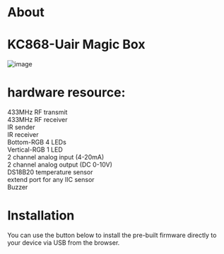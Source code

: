 # About

# KC868-Uair Magic Box  
![image](https://www.kincony.com/images/uair/kc868-uair_ESP32_sensor.jpg)  
# hardware resource:  

433MHz RF transmit  
433MHz RF receiver  
IR sender  
IR receiver  
Bottom-RGB 4 LEDs  
Vertical-RGB 1 LED  
2 channel analog input (4-20mA)  
2 channel analog output (DC 0-10V)  
DS18B20 temperature sensor  
extend port for any IIC sensor  
Buzzer  

# Installation

You can use the button below to install the pre-built firmware directly to your device via USB from the browser.

<esp-web-install-button manifest="./manifest.json"></esp-web-install-button>

<script type="module" src="https://unpkg.com/esp-web-tools@5.2.0/dist/web/install-button.js?module"></script>
